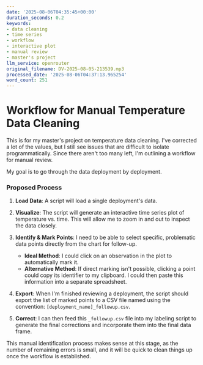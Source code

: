 ```yaml
---
date: '2025-08-06T04:35:45+00:00'
duration_seconds: 0.2
keywords:
- data cleaning
- time series
- workflow
- interactive plot
- manual review
- master's project
llm_service: openrouter
original_filename: DV-2025-08-05-213539.mp3
processed_date: '2025-08-06T04:37:13.965254'
word_count: 251
---
```

# Workflow for Manual Temperature Data Cleaning

This is for my master's project on temperature data cleaning. I've corrected a lot of the values, but I still see issues that are difficult to isolate programmatically. Since there aren't too many left, I'm outlining a workflow for manual review.

My goal is to go through the data deployment by deployment.

### Proposed Process

1.  **Load Data**: A script will load a single deployment's data.

2.  **Visualize**: The script will generate an interactive time series plot of temperature vs. time. This will allow me to zoom in and out to inspect the data closely.

3.  **Identify & Mark Points**: I need to be able to select specific, problematic data points directly from the chart for follow-up.
    *   **Ideal Method**: I could click on an observation in the plot to automatically mark it.
    *   **Alternative Method**: If direct marking isn't possible, clicking a point could copy its identifier to my clipboard. I could then paste this information into a separate spreadsheet.

4.  **Export**: When I'm finished reviewing a deployment, the script should export the list of marked points to a CSV file named using the convention: `[deployment_name]_followup.csv`.

5.  **Correct**: I can then feed this `_followup.csv` file into my labeling script to generate the final corrections and incorporate them into the final data frame.

This manual identification process makes sense at this stage, as the number of remaining errors is small, and it will be quick to clean things up once the workflow is established.